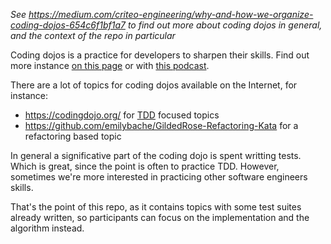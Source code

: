 _See https://medium.com/criteo-engineering/why-and-how-we-organize-coding-dojos-654c6f1bf1a7 to find out more about coding dojos in general, and the context of the repo in particular_

Coding dojos is a practice for developers to sharpen their skills. Find out more instance [on this page](https://codingdojo.org/practices/WhatIsCodingDojo/) or with [this podcast](https://se-radio.net/2024/08/se-radio-629-emily-bache-on-katas-and-the-importance-of-practice/).

There are a lot of topics for coding dojos available on the Internet, for instance:
- https://codingdojo.org/ for [TDD](https://en.wikipedia.org/wiki/Test-driven_development) focused topics
- https://github.com/emilybache/GildedRose-Refactoring-Kata for a refactoring based topic

In general a significative part of the coding dojo is spent writting tests. Which is great, since the point is often to practice TDD. However, sometimes we're more interested in practicing other software engineers skills.

That's the point of this repo, as it contains topics with some test suites already written, so participants can focus on the implementation and the algorithm instead.

